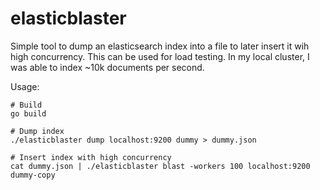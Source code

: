 # elasticblaster

Simple tool to dump an elasticsearch index into a file to later insert it wih high concurrency. 
This can be used for load testing. In my local cluster, I was able to index ~10k documents per second.

Usage:   
```
# Build
go build 

# Dump index
./elasticblaster dump localhost:9200 dummy > dummy.json

# Insert index with high concurrency
cat dummy.json | ./elasticblaster blast -workers 100 localhost:9200 dummy-copy
```
